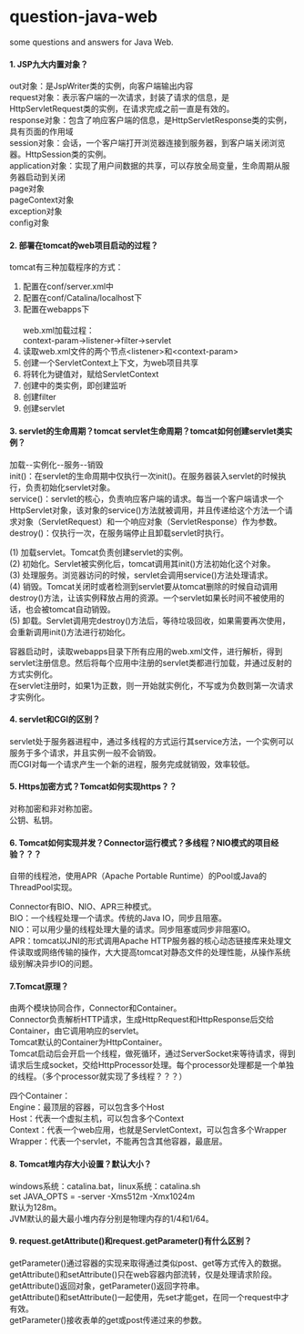 # question-java-web
some questions and answers for Java Web.

#### 1. JSP九大内置对象？
out对象：是JspWriter类的实例，向客户端输出内容<br>
request对象：表示客户端的一次请求，封装了请求的信息，是HttpServletRequest类的实例，在请求完成之前一直是有效的。<br>
response对象：包含了响应客户端的信息，是HttpServletResponse类的实例，具有页面的作用域<br>
session对象：会话，一个客户端打开浏览器连接到服务器，到客户端关闭浏览器。HttpSession类的实例。<br>
application对象：实现了用户间数据的共享，可以存放全局变量，生命周期从服务器启动到关闭<br>
page对象<br>
pageContext对象<br>
exception对象<br>
config对象

#### 2. 部署在tomcat的web项目启动的过程？
tomcat有三种加载程序的方式：<br>
1) 配置在conf/server.xml中<br>
2) 配置在conf/Catalina/localhost下<br>
3) 配置在webapps下
<br><br>
web.xml加载过程：<br>
context-param->listener->filter->servlet<br>
1) 读取web.xml文件的两个节点&lt;listener&gt;和&lt;context-param&gt;<br>
2) 创建一个ServletContext上下文，为web项目共享<br>
3) 将<context-param>转化为键值对，赋给ServletContext<br>
4) 创建<listener>中的类实例，即创建监听<br>
5) 创建filter<br>
6) 创建servlet<br>

#### 3. servlet的生命周期？tomcat servlet生命周期？tomcat如何创建servlet类实例？
加载--实例化--服务--销毁<br>
init()：在servlet的生命周期中仅执行一次init()。在服务器装入servlet的时候执行，负责初始化servlet对象。<br>
service()：servlet的核心，负责响应客户端的请求。每当一个客户端请求一个HttpServlet对象，该对象的service()方法就被调用，并且传递给这个方法一个请求对象（ServletRequest）和一个响应对象（ServletResponse）作为参数。<br>
destroy()：仅执行一次，在服务端停止且卸载servlet时执行。

(1) 加载servlet。Tomcat负责创建servlet的实例。<br>
(2) 初始化。Servlet被实例化后，tomcat调用其init()方法初始化这个对象。<br>
(3) 处理服务。浏览器访问的时候，servlet会调用service()方法处理请求。<br>
(4) 销毁。Tomcat关闭时或者检测到servlet要从tomcat删除的时候自动调用destroy()方法，让该实例释放占用的资源。一个servlet如果长时间不被使用的话，也会被tomcat自动销毁。<br>
(5) 卸载。Servlet调用完destroy()方法后，等待垃圾回收，如果需要再次使用，会重新调用init()方法进行初始化。

容器启动时，读取webapps目录下所有应用的web.xml文件，进行解析，得到servlet注册信息。然后将每个应用中注册的servlet类都进行加载，并通过反射的方式实例化。<br>
在servlet注册时，如果<load-on-startup>1</load-on-startup>为正数，则一开始就实例化，不写或为负数则第一次请求才实例化。

#### 4. servlet和CGI的区别？
servlet处于服务器进程中，通过多线程的方式运行其service方法，一个实例可以服务于多个请求，并且实例一般不会销毁。<br>
而CGI对每一个请求产生一个新的进程，服务完成就销毁，效率较低。

#### 5. Https加密方式？Tomcat如何实现https？？
对称加密和非对称加密。<br>
公钥、私钥。<br>

#### 6. Tomcat如何实现并发？Connector运行模式？多线程？NIO模式的项目经验？？？
自带的线程池，使用APR（Apache Portable Runtime）的Pool或Java的ThreadPool实现。<br>

Connector有BIO、NIO、APR三种模式。<br>
BIO：一个线程处理一个请求。传统的Java IO，同步且阻塞。<br>
NIO：可以用少量的线程处理大量的请求。同步阻塞或同步非阻塞IO。<br>
APR：tomcat以JNI的形式调用Apache HTTP服务器的核心动态链接库来处理文件读取或网络传输的操作，大大提高tomcat对静态文件的处理性能，从操作系统级别解决异步IO的问题。

#### 7.Tomcat原理？
由两个模块协同合作，Connector和Container。<br>
Connector负责解析HTTP请求，生成HttpRequest和HttpResponse后交给Container，由它调用响应的servlet。<br>
Tomcat默认的Container为HttpContainer。<br>
Tomcat启动后会开启一个线程，做死循环，通过ServerSocket来等待请求，得到请求后生成socket，交给HttpProcessor处理。每个processor处理都是一个单独的线程。（多个processor就实现了多线程？？？）<br>

四个Container：<br>
Engine：最顶层的容器，可以包含多个Host<br>
Host：代表一个虚拟主机，可以包含多个Context<br>
Context：代表一个web应用，也就是ServletContext，可以包含多个Wrapper<br>
Wrapper：代表一个servlet，不能再包含其他容器，最底层。

#### 8. Tomcat堆内存大小设置？默认大小？
windows系统：catalina.bat，linux系统：catalina.sh<br>
set JAVA_OPTS = -server -Xms512m -Xmx1024m<br>
默认为128m。<br>
JVM默认的最大最小堆内存分别是物理内存的1/4和1/64。

#### 9. request.getAttribute()和request.getParameter()有什么区别？
getParameter()通过容器的实现来取得通过类似post、get等方式传入的数据。<br>
getAttribute()和setAttribute()只在web容器内部流转，仅是处理请求阶段。<br>
getAttribute()返回对象，getParameter()返回字符串。<br>
getAttribute()和setAttribute()一起使用，先set才能get，在同一个request中才有效。<br>
getParameter()接收表单的get或post传递过来的参数。<br>
